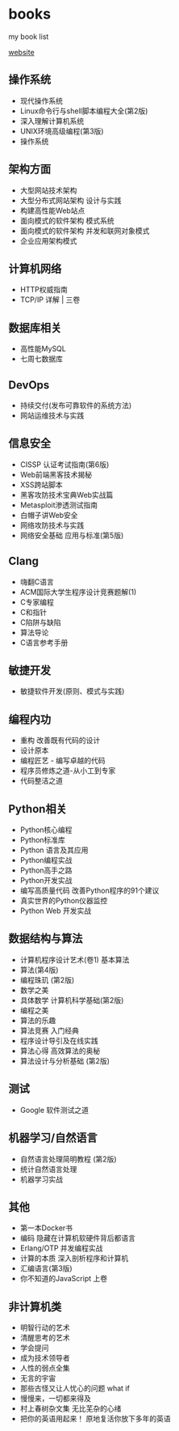 # books
my book list

[website](http://books.codingcat.top/)

## 操作系统
- 现代操作系统
- Linux命令行与shell脚本编程大全(第2版)
- 深入理解计算机系统
- UNIX环境高级编程(第3版)
- 操作系统

## 架构方面

- 大型网站技术架构
- 大型分布式网站架构 设计与实践
- 构建高性能Web站点
- 面向模式的软件架构 模式系统
- 面向模式的软件架构 并发和联网对象模式
- 企业应用架构模式

## 计算机网络
- HTTP权威指南
- TCP/IP 详解  | 三卷

## 数据库相关

- 高性能MySQL
- 七周七数据库

## DevOps

- 持续交付(发布可靠软件的系统方法)
- 网站运维技术与实践


## 信息安全
- CISSP 认证考试指南(第6版)
- Web前端黑客技术揭秘
- XSS跨站脚本
- 黑客攻防技术宝典Web实战篇
- Metasploit渗透测试指南
- 白帽子讲Web安全
- 网络攻防技术与实践
- 网络安全基础 应用与标准(第5版)

## Clang

- 嗨翻C语言
- ACM国际大学生程序设计竞赛题解(1)
- C专家编程
- C和指针
- C陷阱与缺陷
- 算法导论
- C语言参考手册

## 敏捷开发
- 敏捷软件开发(原则、模式与实践)

## 编程内功
- 重构 改善既有代码的设计
- 设计原本
- 编程匠艺 - 编写卓越的代码
- 程序员修炼之道-从小工到专家
- 代码整洁之道

## Python相关

- Python核心编程
- Python标准库
- Python 语言及其应用
- Python编程实战
- Python高手之路
- Python开发实战
- 编写高质量代码 改善Python程序的91个建议
- 真实世界的Python仪器监控
- Python Web 开发实战

## 数据结构与算法
- 计算机程序设计艺术(卷1) 基本算法
- 算法(第4版)
- 编程珠玑 (第2版)
- 数学之美
- 具体数学 计算机科学基础(第2版)
- 编程之美
- 算法的乐趣
- 算法竞赛 入门经典
- 程序设计导引及在线实践
- 算法心得 高效算法的奥秘
- 算法设计与分析基础 (第2版)

## 测试
- Google 软件测试之道

## 机器学习/自然语言
- 自然语言处理简明教程 (第2版)
- 统计自然语言处理
- 机器学习实战

## 其他
- 第一本Docker书
- 编码 隐藏在计算机软硬件背后都语言
- Erlang/OTP 并发编程实战
- 计算的本质 深入剖析程序和计算机
- 汇编语言(第3版)
- 你不知道的JavaScript 上卷

## 非计算机类
- 明智行动的艺术
- 清醒思考的艺术
- 学会提问
- 成为技术领导者
- 人性的弱点全集
- 无言的宇宙
- 那些古怪又让人忧心的问题 what if
- 慢慢来，一切都来得及
- 村上春树杂文集 无比芜杂的心绪
- 把你的英语用起来！ 原地复活你放下多年的英语
